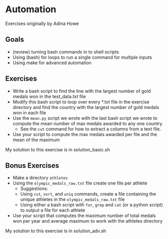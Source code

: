 # Automation
Exercises originally by Adina Howe
## Goals

* (review) turning bash commands in to shell scripts
* Using (bash) for loops to run a single command for multiple inputs
* Using make for advanced automation

## Exercises
* Write a bash script to find the line with the largest number of gold medals won in the test_data.txt file
* Modify this bash script to loop over every *.txt file in the exercise directory and find the country with the largest number of gold medals won in each file
* Use the `mean.py` script we wrote with the last bash script we wrote to compute the mean number of max medals awarded to any one country.
  * See the `cut` command for how to extract a columns from a text file.
* Use your script to compute the max medals awarded per file and the mean of the maximum

My solution to this exercise is in solution_basic.sh

## Bonus Exercises
* Make a directory `athletes`
* Using the `olympic_medals_raw.txt` file create one file per athlete
  * Suggestions:
  * Using `cut`, `sort`, and `uniq` commands, create a file containing the unique athletes in the `olympic_medals_raw.txt` file
  * Using either a bash script with `for`, `grep` and `cat` (or a python script) to output a file for each athlete
* Use your script that computes the maximum number of total medals won per year and average maximum to work with the athletes directory

My solution to this exercise is in solution_adv.sh
